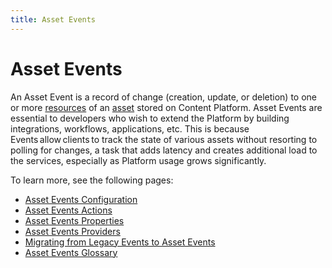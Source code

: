 ```yaml
---
title: Asset Events
---
```


# Asset Events

An Asset Event is a record of change (creation, update, or deletion) to one or more [resources](asset-events-glossary.md#resource) of an [asset](asset-events-glossary.md#asset) stored on Content Platform. Asset Events are essential to developers who wish to extend the Platform by building integrations, workflows, applications, etc. This is because Events allow clients to track the state of various assets without resorting to polling for changes, a task that adds latency and creates additional load to the services, especially as Platform usage grows significantly.

To learn more, see the following pages:

- [Asset Events Configuration](asset-events-configuration.md)
- [Asset Events Actions](asset-events-actions.md)
- [Asset Events Properties](asset-events-properties.md)
- [Asset Events Providers](asset-events-providers.md)
- [Migrating from Legacy Events to Asset Events](asset-events-migration.md)
- [Asset Events Glossary](asset-events-glossary.md)
